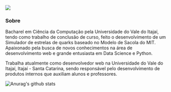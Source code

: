 <img src="https://raw.githubusercontent.com/mlesouza/mlesouza/master/images/cover.png"></img>

<h3>Sobre</h3>

Bacharel em Ciência da Computação pela Universidade do Vale do Itajaí, tendo como trabalho de conclusão de curso, feito o desenvolvimento de um Simulador de estrelas de quarks baseado no Modelo de Sacola do MIT.
Apaixonado pela busca de novos conhecimentos na área de desenvolvimento web e grande entusiasta em Data Science e Python.

Trabalha atualmente como desenvolvedor web na Universidade do Vale do Itajaí, Itajaí - Santa Catarina, sendo responsável pelo desenvolvimento de produtos internos que auxiliam alunos e professores.

![Anurag's github stats](https://github-readme-stats.vercel.app/api?username=anuraghazra&hide=contribs,prs)
